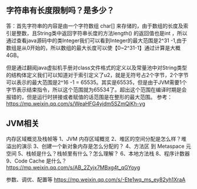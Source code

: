 ## 字符串有长度限制吗？是多少？

答：首先字符串的内容是由一个字符数组 char[] 来存储的，由于数组的长度及索引是整数，且String类中返回字符串长度的方法length() 的返回值也是int ，所以通过查看java源码中的类Integer我们可以看到Integer的最大范围是2^31 -1,由于数组是从0开始的，所以数组的最大长度可以使【0~2^31-1】通过计算是大概4GB。

但是通过翻阅java虚拟机手册对class文件格式的定义以及常量池中对String类型的结构体定义我们可以知道对于索引定义了u2，就是无符号占2个字节，2个字节可以表示的最大范围是2^16 -1 = 65535。其实是65535，但是由于JVM需要1个字节表示结束指令，所以这个范围就为65534了。超出这个范围在编译时期是会报错的，但是运行时拼接或者赋值的话范围是在整形的最大范围。
参考：https://mp.weixin.qq.com/s/WeaHFG4yidm5SZmQiKh-yg

## JVM相关
 内存区域概览及栈帧等
 1、JVM 内存区域概览
 2、堆区的空间分配是怎么样？堆溢出的演示
 3、创建一个新对象内存是怎么分配的？
 4、方法区 到 Metaspace 元空间
 5、栈帧是什么？栈帧里有什么？怎么理解？
 6、本地方法栈
 8、程序计数器
 9、Code Cache 是什么？
 https://mp.weixin.qq.com/s/AB_2Zyjx7MBxg4t_qGYoyg

 参数、调优、配置等
 https://mp.weixin.qq.com/s/-Ete1wq_ms_ey82yh1XraA
